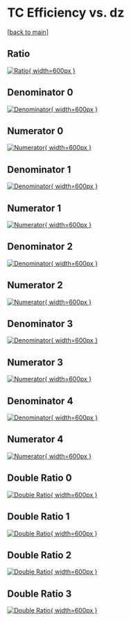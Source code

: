 # TC Efficiency vs. dz

[[back to main](./)]



## Ratio

[![Ratio](../mtv/var/TC_base_211_-1_eff_dz.png){ width=600px }](../mtv/var/TC_base_211_-1_eff_dz.pdf)

## Denominator 0

[![Denominator](../mtv/den/TC_base_211_-1_eff_dz_den0.png){ width=600px }](../mtv/den/TC_base_211_-1_eff_dz_den0.pdf)

## Numerator 0

[![Numerator](../mtv/num/TC_base_211_-1_eff_dz_num0.png){ width=600px }](../mtv/num/TC_base_211_-1_eff_dz_num0.pdf)

## Denominator 1

[![Denominator](../mtv/den/TC_base_211_-1_eff_dz_den1.png){ width=600px }](../mtv/den/TC_base_211_-1_eff_dz_den1.pdf)

## Numerator 1

[![Numerator](../mtv/num/TC_base_211_-1_eff_dz_num1.png){ width=600px }](../mtv/num/TC_base_211_-1_eff_dz_num1.pdf)

## Denominator 2

[![Denominator](../mtv/den/TC_base_211_-1_eff_dz_den2.png){ width=600px }](../mtv/den/TC_base_211_-1_eff_dz_den2.pdf)

## Numerator 2

[![Numerator](../mtv/num/TC_base_211_-1_eff_dz_num2.png){ width=600px }](../mtv/num/TC_base_211_-1_eff_dz_num2.pdf)

## Denominator 3

[![Denominator](../mtv/den/TC_base_211_-1_eff_dz_den3.png){ width=600px }](../mtv/den/TC_base_211_-1_eff_dz_den3.pdf)

## Numerator 3

[![Numerator](../mtv/num/TC_base_211_-1_eff_dz_num3.png){ width=600px }](../mtv/num/TC_base_211_-1_eff_dz_num3.pdf)

## Denominator 4

[![Denominator](../mtv/den/TC_base_211_-1_eff_dz_den4.png){ width=600px }](../mtv/den/TC_base_211_-1_eff_dz_den4.pdf)

## Numerator 4

[![Numerator](../mtv/num/TC_base_211_-1_eff_dz_num4.png){ width=600px }](../mtv/num/TC_base_211_-1_eff_dz_num4.pdf)

## Double Ratio 0

[![Double Ratio](../mtv/ratio/TC_base_211_-1_eff_dz_ratio0.png){ width=600px }](../mtv/ratio/TC_base_211_-1_eff_dz_ratio0.pdf)

## Double Ratio 1

[![Double Ratio](../mtv/ratio/TC_base_211_-1_eff_dz_ratio1.png){ width=600px }](../mtv/ratio/TC_base_211_-1_eff_dz_ratio1.pdf)

## Double Ratio 2

[![Double Ratio](../mtv/ratio/TC_base_211_-1_eff_dz_ratio2.png){ width=600px }](../mtv/ratio/TC_base_211_-1_eff_dz_ratio2.pdf)

## Double Ratio 3

[![Double Ratio](../mtv/ratio/TC_base_211_-1_eff_dz_ratio3.png){ width=600px }](../mtv/ratio/TC_base_211_-1_eff_dz_ratio3.pdf)

